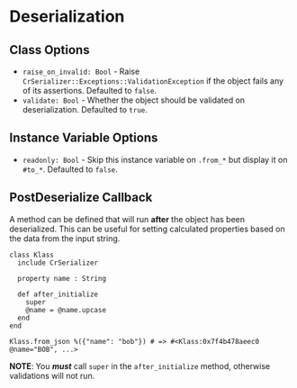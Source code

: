 # Deserialization

## Class Options
* `raise_on_invalid: Bool` - Raise `CrSerializer::Exceptions::ValidationException` if the object fails any of its assertions.  Defaulted to `false`.
* `validate: Bool` - Whether the object should be validated on deserialization.  Defaulted to `true`.

## Instance Variable Options
* `readonly: Bool` - Skip this instance variable on `.from_*` but display it on `#to_*`.  Defaulted to `false`.

## PostDeserialize Callback

A method can be defined that will run **after** the object has been deserialized.   This can be useful for setting calculated properties based on the data from the input string.

```crystal
class Klass
  include CrSerializer

  property name : String

  def after_initialize
    super
    @name = @name.upcase
  end
end

Klass.from_json %({"name": "bob"}) # => #<Klass:0x7f4b478aeec0 @name="BOB", ...>
```

**NOTE**:  You **_must_** call `super` in the `after_initialize` method, otherwise validations will not run.